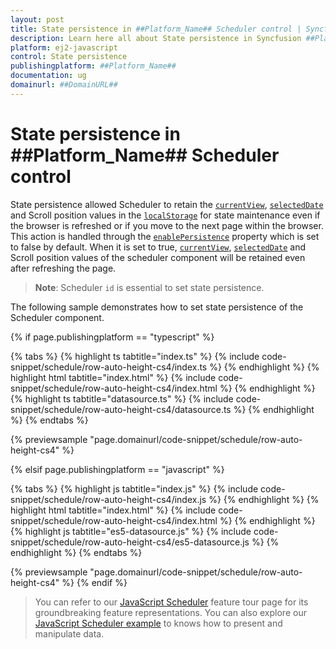```yaml
---
layout: post
title: State persistence in ##Platform_Name## Scheduler control | Syncfusion
description: Learn here all about State persistence in Syncfusion ##Platform_Name## Scheduler control of Syncfusion Essential JS 2 and more.
platform: ej2-javascript
control: State persistence 
publishingplatform: ##Platform_Name##
documentation: ug
domainurl: ##DomainURL##
---
```


# State persistence in ##Platform_Name## Scheduler control

State persistence allowed Scheduler to retain the [`currentView`](https://ej2.syncfusion.com/documentation/api/schedule/#currentview), [`selectedDate`](.https://ej2.syncfusion.com/documentation/api/schedule/#selecteddate) and Scroll position values in the [`localStorage`](https://www.w3schools.com/html/html5_webstorage.asp#) for state maintenance even if the browser is refreshed or if you move to the next page within the browser. This action is handled through the [`enablePersistence`](https://ej2.syncfusion.com/documentation/api/schedule/#enablepersistence) property which is set to false by default. When it is set to true, [`currentView`](https://ej2.syncfusion.com/documentation/api/schedule/#currentview), [`selectedDate`](https://ej2.syncfusion.com/documentation/api/schedule/#selecteddate) and Scroll position values of the scheduler component will be retained even after refreshing the page.

> **Note**: Scheduler `id` is essential to set state persistence.

The following sample demonstrates how to set state persistence of the Scheduler component.

{% if page.publishingplatform == "typescript" %}

 {% tabs %}
{% highlight ts tabtitle="index.ts" %}
{% include code-snippet/schedule/row-auto-height-cs4/index.ts %}
{% endhighlight %}
{% highlight html tabtitle="index.html" %}
{% include code-snippet/schedule/row-auto-height-cs4/index.html %}
{% endhighlight %}
{% highlight ts tabtitle="datasource.ts" %}
{% include code-snippet/schedule/row-auto-height-cs4/datasource.ts %}
{% endhighlight %}
{% endtabs %}
        
{% previewsample "page.domainurl/code-snippet/schedule/row-auto-height-cs4" %}

{% elsif page.publishingplatform == "javascript" %}

{% tabs %}
{% highlight js tabtitle="index.js" %}
{% include code-snippet/schedule/row-auto-height-cs4/index.js %}
{% endhighlight %}
{% highlight html tabtitle="index.html" %}
{% include code-snippet/schedule/row-auto-height-cs4/index.html %}
{% endhighlight %}
{% highlight js tabtitle="es5-datasource.js" %}
{% include code-snippet/schedule/row-auto-height-cs4/es5-datasource.js %}
{% endhighlight %}
{% endtabs %}

{% previewsample "page.domainurl/code-snippet/schedule/row-auto-height-cs4" %}
{% endif %}

> You can refer to our [JavaScript Scheduler](https://www.syncfusion.com/javascript-ui-controls/js-scheduler) feature tour page for its groundbreaking feature representations. You can also explore our [JavaScript Scheduler example](https://ej2.syncfusion.com/demos/#/material/schedule/overview.html) to knows how to present and manipulate data.
